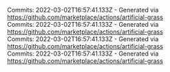 Commits: 2022-03-02T16:57:41.133Z - Generated via https://github.com/marketplace/actions/artificial-grass
<br>
Commits: 2022-03-02T16:57:41.133Z - Generated via https://github.com/marketplace/actions/artificial-grass
<br>
Commits: 2022-03-02T16:57:41.133Z - Generated via https://github.com/marketplace/actions/artificial-grass
<br>
Commits: 2022-03-02T16:57:41.133Z - Generated via https://github.com/marketplace/actions/artificial-grass
<br>
